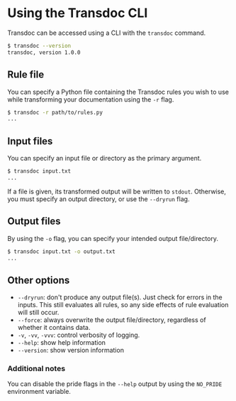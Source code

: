 # Using the Transdoc CLI

Transdoc can be accessed using a CLI with the `transdoc` command.

```bash
$ transdoc --version
transdoc, version 1.0.0
```

## Rule file

You can specify a Python file containing the Transdoc rules you wish to use
while transforming your documentation using the `-r` flag.

```bash
$ transdoc -r path/to/rules.py
...
```

## Input files

You can specify an input file or directory as the primary argument.

```bash
$ transdoc input.txt
...
```

If a file is given, its transformed output will be written to `stdout`.
Otherwise, you must specify an output directory, or use the `--dryrun` flag.

## Output files

By using the `-o` flag, you can specify your intended output file/directory.

```bash
$ transdoc input.txt -o output.txt
...
```

## Other options

* `--dryrun`: don't produce any output file(s). Just check for errors in the
  inputs. This still evaluates all rules, so any side effects of rule
  evaluation will still occur.
* `--force`: always overwrite the output file/directory, regardless of whether
  it contains data.
* `-v`, `-vv`, `-vvv`: control verbosity of logging.
* `--help`: show help information
* `--version`: show version information

### Additional notes

You can disable the pride flags in the `--help` output by using the `NO_PRIDE`
environment variable.
